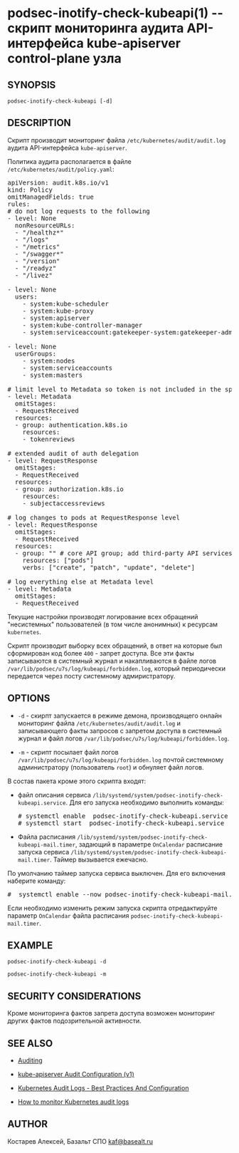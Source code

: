 podsec-inotify-check-kubeapi(1) -- скрипт мониторинга аудита API-интерфейса kube-apiserver control-plane узла
================================

## SYNOPSIS

`podsec-inotify-check-kubeapi [-d]`

## DESCRIPTION

Скрипт производит мониторинг файла `/etc/kubernetes/audit/audit.log` аудита API-интерфейса `kube-apiserver`.

Политика аудита располагается в файле `/etc/kubernetes/audit/policy.yaml`:
<pre>
apiVersion: audit.k8s.io/v1
kind: Policy
omitManagedFields: true
rules:
# do not log requests to the following
- level: None
  nonResourceURLs:
  - "/healthz*"
  - "/logs"
  - "/metrics"
  - "/swagger*"
  - "/version"
  - "/readyz"
  - "/livez"

- level: None
  users:
    - system:kube-scheduler
    - system:kube-proxy
    - system:apiserver
    - system:kube-controller-manager
    - system:serviceaccount:gatekeeper-system:gatekeeper-admin

- level: None
  userGroups:
    - system:nodes
    - system:serviceaccounts
    - system:masters

# limit level to Metadata so token is not included in the spec/status
- level: Metadata
  omitStages:
  - RequestReceived
  resources:
  - group: authentication.k8s.io
    resources:
    - tokenreviews

# extended audit of auth delegation
- level: RequestResponse
  omitStages:
  - RequestReceived
  resources:
  - group: authorization.k8s.io
    resources:
    - subjectaccessreviews

# log changes to pods at RequestResponse level
- level: RequestResponse
  omitStages:
  - RequestReceived
  resources:
  - group: "" # core API group; add third-party API services and your API services if needed
    resources: ["pods"]
    verbs: ["create", "patch", "update", "delete"]

# log everything else at Metadata level
- level: Metadata
  omitStages:
  - RequestReceived
</pre>

Текущие настройки производят логирование всех обращений "несистемных" пользователей (в том числе анонимных) к ресурсам `kubernetes`.

Скрипт производит выборку всех обращений, в ответ на которые был сформирован код более `400` - запрет доступа.
Все эти факты записываются в системный журнал и накапливаются в файле логов `/var/lib/podsec/u7s/log/kubeapi/forbidden.log`, который периодически передается через посту системному адмиристратору.

## OPTIONS

- `-d` - скирпт запускается в режиме демона, производящего онлайн мониторинг файла `/etc/kubernetes/audit/audit.log` и записывающего факты запросов с запретом доступа в системный журнал и файл логов `/var/lib/podsec/u7s/log/kubeapi/forbidden.log`.

- `-m` - скрипт посылает файл логов `/var/lib/podsec/u7s/log/kubeapi/forbidden.log` почтой системному администратору (пользователь `root`) и обнуляет файл логов.

В состав пакета кроме этого скрипта входят:

- файл описания сервиса `/lib/systemd/system/podsec-inotify-check-kubeapi.service`. Для его запуска необходимо выполнить команды:
  <pre>
  # systemctl enable  podsec-inotify-check-kubeapi.service
  # systemctl start  podsec-inotify-check-kubeapi.service
  </pre>

- Файла расписания `/lib/systemd/system/podsec-inotify-check-kubeapi-mail.timer`, задающий в параметре `OnCalendar` расписание запуска сервиса `/lib/systemd/system/podsec-inotify-check-kubeapi-mail.timer`. Таймер вызывается ежечасно.

По умолчанию таймер запуска сервиса выключен. Для его включения наберите команду:
<pre>
#  systemctl enable --now podsec-inotify-check-kubeapi-mail.timer
</pre>
Если необходимо изменить режим запуска скрипта отредактируйте параметр `OnCalendar` файла расписания `podsec-inotify-check-kubeapi-mail.timer`.


## EXAMPLE

`podsec-inotify-check-kubeapi -d`

`podsec-inotify-check-kubeapi -m`


## SECURITY CONSIDERATIONS

Кроме мониторинга фактов запрета доступа возможен мониторинг других фактов подозрительной активности.

## SEE ALSO

* [Auditing](https://kubernetes.io/docs/tasks/debug/debug-cluster/audit/)

* [kube-apiserver Audit Configuration (v1)](https://kubernetes.io/docs/reference/config-api/apiserver-audit.v1/)

* [Kubernetes Audit Logs - Best Practices And Configuration](https://signoz.io/blog/kubernetes-audit-logs/)

* [How to monitor Kubernetes audit logs](https://www.datadoghq.com/blog/monitor-kubernetes-audit-logs/#monitor-api-authentication-issues)


## AUTHOR

Костарев Алексей, Базальт СПО
kaf@basealt.ru
